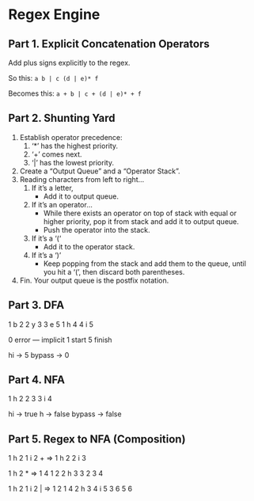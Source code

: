 # Regex Engine

## Part 1. Explicit Concatenation Operators

Add plus signs explicitly to the regex.

So this: `a b | c (d | e)* f`

Becomes this: `a + b | c + (d | e)* + f`

## Part 2. Shunting Yard

1. Establish operator precedence:
   1. ‘*’ has the highest priority.
   2. ‘+’ comes next.
   3. ‘|’ has the lowest priority.
2. Create a “Output Queue” and a “Operator Stack”.
3. Reading characters from left to right…
   1. If it’s a letter,
      * Add it to output queue.
   2. If it’s an operator…
      * While there exists an operator on top of stack with equal or higher priority, pop it from stack and add it to output queue.
      * Push the operator into the stack.
   3. If it’s a ‘(‘
      * Add it to the operator stack.
   4. If it’s a ‘)’
      * Keep popping from the stack and add them to the queue, until you hit a ‘(’, then discard both parentheses.
4. Fin. Your output queue is the postfix notation.

## Part 3. DFA

1 b 2
2 y 3
3 e 5
1 h 4
4 i 5

0 error — implicit
1 start
5 finish

hi -> 5
bypass -> 0

## Part 4. NFA

1 h 2
2  3
3 i 4

hi -> true
h -> false
bypass -> false


## Part 5. Regex to NFA (Composition)

1 h 2
1 i 2
+
=> 1 h 2
   2 i 3

1 h 2
*
=> 1  4
   1  2
   2 h 3
   3  2
   3  4

1 h 2
1 i 2
|
=> 1  2
   1  4
   2 h 3
   4 i 5
   3  6
   5  6
